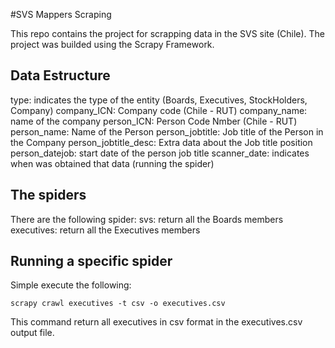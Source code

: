 #SVS Mappers Scraping

This repo contains the project for scrapping data in the SVS site (Chile).
The project was builded using the Scrapy Framework.


## Data Estructure

type: indicates the type of the entity (Boards, Executives, StockHolders, Company)
company_ICN: Company code (Chile - RUT)
company_name: name of the company
person_ICN: Person Code Nmber (Chile - RUT)
person_name: Name of the Person
person_jobtitle: Job title of the Person in the Company
person_jobtitle_desc: Extra data about the Job title position
person_datejob: start date of the person job title
scanner_date: indicates when was obtained that data (running the spider)

## The spiders

There are the following spider:
svs: return all the Boards members
executives: return all the Executives members


## Running a specific spider

Simple execute the following:

``scrapy crawl executives -t csv -o executives.csv``

This command return all executives in csv format in the executives.csv output file.


